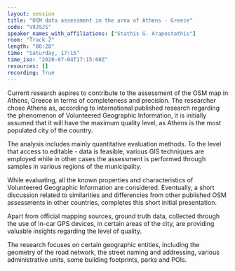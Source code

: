 ```yaml
---
layout: session
title: "OSM data assessment in the area of Athens - Greece"
code: "V9J9JS"
speaker_names_with_affiliations: ["Stathis G. Arapostathis"]
room: "Track 2"
length: "00:20"
time: "Saturday, 17:15"
time_iso: "2020-07-04T17:15:00Z"
resources: []
recording: True
---
```

Current research aspires to contribute to the assessment of the OSM map in Athens, Greece in terms of completeness and precision. The researcher chose Athens as, according to international published research regarding the phenomenon of Volunteered Geographic Information, it is initially assumed that it will have the maximum quality level, as Athens is the most populated city of the country.

The analysis includes mainly quantitative evaluation methods. To the level that access to editable - data is feasible, various GIS techniques are employed while in other cases the assessment is performed through samples in various regions of the municipality.

While evaluating, all the known properties and characteristics of Volunteered Geographic Information are considered. Eventually, a short discussion related to similarities and differencies from other published OSM assessments in other countries, completes this short initial presentation.

Apart from official mapping sources, ground truth data, collected through the use of in-car GPS devices, in certain areas of the city, are providing valuable insights regarding the level of quality.

The research focuses on certain geographic entities, including the geometry of the road network, the  street naming and addressing, various administrative units, some building footprints, parks and POIs.
